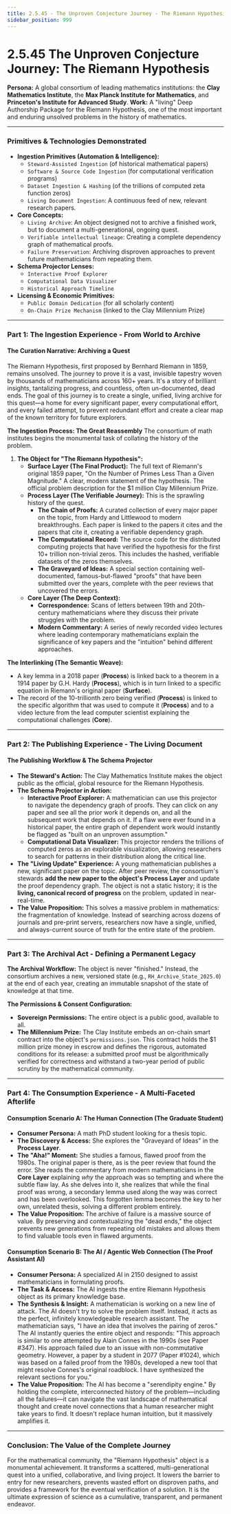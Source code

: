 ```yaml
---
title: 2.5.45 - The Unproven Conjecture Journey - The Riemann Hypothesis
sidebar_position: 999
---
```


# 2.5.45 The Unproven Conjecture Journey: The Riemann Hypothesis

**Persona:** A global consortium of leading mathematics institutions: the **Clay Mathematics Institute**, the **Max Planck Institute for Mathematics**, and **Princeton's Institute for Advanced Study**.
**Work:** A "living" Deep Authorship Package for the Riemann Hypothesis, one of the most important and enduring unsolved problems in the history of mathematics.

---

### **Primitives & Technologies Demonstrated**

*   **Ingestion Primitives (Automation & Intelligence):**
    *   `Steward-Assisted Ingestion` (of historical mathematical papers)
    *   `Software & Source Code Ingestion` (for computational verification programs)
    *   `Dataset Ingestion & Hashing` (of the trillions of computed zeta function zeros)
    *   `Living Document Ingestion`: A continuous feed of new, relevant research papers.
*   **Core Concepts:**
    *   `Living Archive`: An object designed not to archive a finished work, but to document a multi-generational, ongoing quest.
    *   `Verifiable intellectual lineage`: Creating a complete dependency graph of mathematical proofs.
    *   `Failure Preservation`: Archiving disproven approaches to prevent future mathematicians from repeating them.
*   **Schema Projector Lenses:**
    *   `Interactive Proof Explorer`
    *   `Computational Data Visualizer`
    *   `Historical Approach Timeline`
*   **Licensing & Economic Primitives:**
    *   `Public Domain Dedication` (for all scholarly content)
    *   `On-Chain Prize Mechanism` (linked to the Clay Millennium Prize)

---

### **Part 1: The Ingestion Experience - From World to Archive**

#### **The Curation Narrative: Archiving a Quest**
The Riemann Hypothesis, first proposed by Bernhard Riemann in 1859, remains unsolved. The journey to prove it is a vast, invisible tapestry woven by thousands of mathematicians across 160+ years. It's a story of brilliant insights, tantalizing progress, and countless, often un-documented, dead ends. The goal of this journey is to create a single, unified, living archive for this quest—a home for every significant paper, every computational effort, and every failed attempt, to prevent redundant effort and create a clear map of the known territory for future explorers.

**The Ingestion Process: The Great Reassembly**
The consortium of math institutes begins the monumental task of collating the history of the problem.

1.  **The Object for "The Riemann Hypothesis":**
    *   **Surface Layer (The Final Product):** The full text of Riemann's original 1859 paper, "On the Number of Primes Less Than a Given Magnitude." A clear, modern statement of the hypothesis. The official problem description for the $1 million Clay Millennium Prize.
    *   **Process Layer (The Verifiable Journey):** This is the sprawling history of the quest.
        *   **The Chain of Proofs:** A curated collection of every major paper on the topic, from Hardy and Littlewood to modern breakthroughs. Each paper is linked to the papers it cites and the papers that cite it, creating a verifiable dependency graph.
        *   **The Computational Record:** The source code for the distributed computing projects that have verified the hypothesis for the first 10+ trillion non-trivial zeros. This includes the hashed, verifiable datasets of the zeros themselves.
        *   **The Graveyard of Ideas:** A special section containing well-documented, famous-but-flawed "proofs" that have been submitted over the years, complete with the peer reviews that uncovered the errors.
    *   **Core Layer (The Deep Context):**
        *   **Correspondence:** Scans of letters between 19th and 20th-century mathematicians where they discuss their private struggles with the problem.
        *   **Modern Commentary:** A series of newly recorded video lectures where leading contemporary mathematicians explain the significance of key papers and the "intuition" behind different approaches.

**The Interlinking (The Semantic Weave):**
*   A key lemma in a 2018 paper (**Process**) is linked back to a theorem in a 1914 paper by G.H. Hardy (**Process**), which is in turn linked to a specific equation in Riemann's original paper (**Surface**).
*   The record of the 10-trillionth zero being verified (**Process**) is linked to the specific algorithm that was used to compute it (**Process**) and to a video lecture from the lead computer scientist explaining the computational challenges (**Core**).

---

### **Part 2: The Publishing Experience - The Living Document**

#### **The Publishing Workflow & The Schema Projector**
*   **The Steward's Action:** The Clay Mathematics Institute makes the object public as the official, global resource for the Riemann Hypothesis.
*   **The Schema Projector in Action:**
    *   **Interactive Proof Explorer:** A mathematician can use this projector to navigate the dependency graph of proofs. They can click on any paper and see all the prior work it depends on, and all the subsequent work that depends on it. If a flaw were ever found in a historical paper, the entire graph of dependent work would instantly be flagged as "built on an unproven assumption."
    *   **Computational Data Visualizer:** This projector renders the trillions of computed zeros as an explorable visualization, allowing researchers to search for patterns in their distribution along the critical line.
*   **The "Living Update" Experience:** A young mathematician publishes a new, significant paper on the topic. After peer review, the consortium's stewards **add the new paper to the object's Process Layer** and update the proof dependency graph. The object is not a static history; it is the **living, canonical record of progress** on the problem, updated in near-real-time.
*   **The Value Proposition:** This solves a massive problem in mathematics: the fragmentation of knowledge. Instead of searching across dozens of journals and pre-print servers, researchers now have a single, unified, and always-current source of truth for the entire state of the problem.

---

### **Part 3: The Archival Act - Defining a Permanent Legacy**

**The Archival Workflow:**
The object is never "finished." Instead, the consortium archives a new, versioned state (e.g., `RH_Archive_State_2025.0`) at the end of each year, creating an immutable snapshot of the state of knowledge at that time.

**The Permissions & Consent Configuration:**
*   **Sovereign Permissions:** The entire object is a public good, available to all.
*   **The Millennium Prize:** The Clay Institute embeds an on-chain smart contract into the object's `permissions.json`. This contract holds the $1 million prize money in escrow and defines the rigorous, automated conditions for its release: a submitted proof must be algorithmically verified for correctness and withstand a two-year period of public scrutiny by the mathematical community.

---

### **Part 4: The Consumption Experience - A Multi-Faceted Afterlife**

#### **Consumption Scenario A: The Human Connection (The Graduate Student)**
*   **Consumer Persona:** A math PhD student looking for a thesis topic.
*   **The Discovery & Access:** She explores the "Graveyard of Ideas" in the **Process Layer**.
*   **The "Aha!" Moment:** She studies a famous, flawed proof from the 1980s. The original paper is there, as is the peer review that found the error. She reads the commentary from modern mathematicians in the **Core Layer** explaining *why* the approach was so tempting and where the subtle flaw lay. As she delves into it, she realizes that while the final proof was wrong, a secondary lemma used along the way was correct and has been overlooked. This forgotten lemma becomes the key to her own, unrelated thesis, solving a different problem entirely.
*   **The Value Proposition:** The archive of failure is a massive source of value. By preserving and contextualizing the "dead ends," the object prevents new generations from repeating old mistakes and allows them to find valuable tools even in flawed arguments.

#### **Consumption Scenario B: The AI / Agentic Web Connection (The Proof Assistant AI)**
*   **Consumer Persona:** A specialized AI in 2150 designed to assist mathematicians in formulating proofs.
*   **The Task & Access:** The AI ingests the entire Riemann Hypothesis object as its primary knowledge base.
*   **The Synthesis & Insight:** A mathematician is working on a new line of attack. The AI doesn't try to solve the problem itself. Instead, it acts as the perfect, infinitely knowledgeable research assistant. The mathematician says, "I have an idea that involves the pairing of zeros." The AI instantly queries the entire object and responds: "This approach is similar to one attempted by Alain Connes in the 1990s (see Paper #347). His approach failed due to an issue with non-commutative geometry. However, a paper by a student in 2077 (Paper #1024), which was based on a failed proof from the 1980s, developed a new tool that might resolve Connes's original roadblock. I have synthesized the relevant sections for you."
*   **The Value Proposition:** The AI has become a "serendipity engine." By holding the complete, interconnected history of the problem—including all the failures—it can navigate the vast landscape of mathematical thought and create novel connections that a human researcher might take years to find. It doesn't replace human intuition, but it massively amplifies it.

---

### **Conclusion: The Value of the Complete Journey**
For the mathematical community, the "Riemann Hypothesis" object is a monumental achievement. It transforms a scattered, multi-generational quest into a unified, collaborative, and living project. It lowers the barrier to entry for new researchers, prevents wasted effort on disproven paths, and provides a framework for the eventual verification of a solution. It is the ultimate expression of science as a cumulative, transparent, and permanent endeavor.
